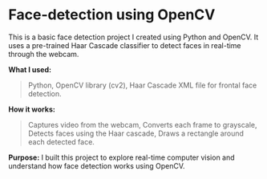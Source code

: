 # Face-detection using OpenCV

This is a basic face detection project I created using Python and OpenCV.
It uses a pre-trained Haar Cascade classifier to detect faces in real-time through the webcam.

**What I used:**
> Python,
> OpenCV library (cv2),
> Haar Cascade XML file for frontal face detection.

**How it works:**
> Captures video from the webcam,
> Converts each frame to grayscale,
> Detects faces using the Haar cascade,
> Draws a rectangle around each detected face.

**Purpose:**
I built this project to explore real-time computer vision and understand how face detection works using OpenCV.

